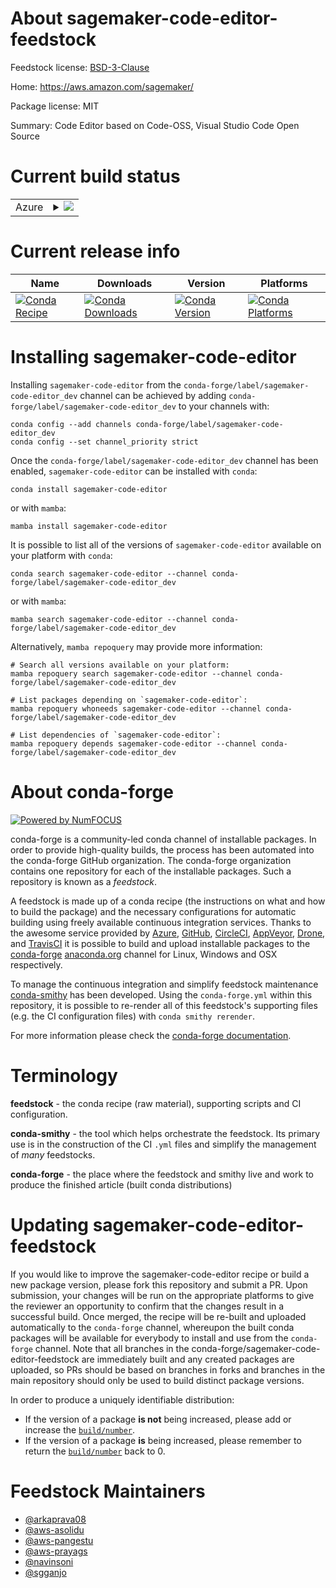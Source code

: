 About sagemaker-code-editor-feedstock
=====================================

Feedstock license: [BSD-3-Clause](https://github.com/conda-forge/sagemaker-code-editor-feedstock/blob/main/LICENSE.txt)

Home: https://aws.amazon.com/sagemaker/

Package license: MIT

Summary: Code Editor based on Code-OSS, Visual Studio Code Open Source

Current build status
====================


<table>
    
  <tr>
    <td>Azure</td>
    <td>
      <details>
        <summary>
          <a href="https://dev.azure.com/conda-forge/feedstock-builds/_build/latest?definitionId=21566&branchName=main">
            <img src="https://dev.azure.com/conda-forge/feedstock-builds/_apis/build/status/sagemaker-code-editor-feedstock?branchName=main">
          </a>
        </summary>
        <table>
          <thead><tr><th>Variant</th><th>Status</th></tr></thead>
          <tbody><tr>
              <td>linux_64</td>
              <td>
                <a href="https://dev.azure.com/conda-forge/feedstock-builds/_build/latest?definitionId=21566&branchName=main">
                  <img src="https://dev.azure.com/conda-forge/feedstock-builds/_apis/build/status/sagemaker-code-editor-feedstock?branchName=main&jobName=linux&configuration=linux%20linux_64_" alt="variant">
                </a>
              </td>
            </tr>
          </tbody>
        </table>
      </details>
    </td>
  </tr>
</table>

Current release info
====================

| Name | Downloads | Version | Platforms |
| --- | --- | --- | --- |
| [![Conda Recipe](https://img.shields.io/badge/recipe-sagemaker--code--editor-green.svg)](https://anaconda.org/conda-forge/sagemaker-code-editor) | [![Conda Downloads](https://img.shields.io/conda/dn/conda-forge/sagemaker-code-editor.svg)](https://anaconda.org/conda-forge/sagemaker-code-editor) | [![Conda Version](https://img.shields.io/conda/vn/conda-forge/sagemaker-code-editor.svg)](https://anaconda.org/conda-forge/sagemaker-code-editor) | [![Conda Platforms](https://img.shields.io/conda/pn/conda-forge/sagemaker-code-editor.svg)](https://anaconda.org/conda-forge/sagemaker-code-editor) |

Installing sagemaker-code-editor
================================

Installing `sagemaker-code-editor` from the `conda-forge/label/sagemaker-code-editor_dev` channel can be achieved by adding `conda-forge/label/sagemaker-code-editor_dev` to your channels with:

```
conda config --add channels conda-forge/label/sagemaker-code-editor_dev
conda config --set channel_priority strict
```

Once the `conda-forge/label/sagemaker-code-editor_dev` channel has been enabled, `sagemaker-code-editor` can be installed with `conda`:

```
conda install sagemaker-code-editor
```

or with `mamba`:

```
mamba install sagemaker-code-editor
```

It is possible to list all of the versions of `sagemaker-code-editor` available on your platform with `conda`:

```
conda search sagemaker-code-editor --channel conda-forge/label/sagemaker-code-editor_dev
```

or with `mamba`:

```
mamba search sagemaker-code-editor --channel conda-forge/label/sagemaker-code-editor_dev
```

Alternatively, `mamba repoquery` may provide more information:

```
# Search all versions available on your platform:
mamba repoquery search sagemaker-code-editor --channel conda-forge/label/sagemaker-code-editor_dev

# List packages depending on `sagemaker-code-editor`:
mamba repoquery whoneeds sagemaker-code-editor --channel conda-forge/label/sagemaker-code-editor_dev

# List dependencies of `sagemaker-code-editor`:
mamba repoquery depends sagemaker-code-editor --channel conda-forge/label/sagemaker-code-editor_dev
```


About conda-forge
=================

[![Powered by
NumFOCUS](https://img.shields.io/badge/powered%20by-NumFOCUS-orange.svg?style=flat&colorA=E1523D&colorB=007D8A)](https://numfocus.org)

conda-forge is a community-led conda channel of installable packages.
In order to provide high-quality builds, the process has been automated into the
conda-forge GitHub organization. The conda-forge organization contains one repository
for each of the installable packages. Such a repository is known as a *feedstock*.

A feedstock is made up of a conda recipe (the instructions on what and how to build
the package) and the necessary configurations for automatic building using freely
available continuous integration services. Thanks to the awesome service provided by
[Azure](https://azure.microsoft.com/en-us/services/devops/), [GitHub](https://github.com/),
[CircleCI](https://circleci.com/), [AppVeyor](https://www.appveyor.com/),
[Drone](https://cloud.drone.io/welcome), and [TravisCI](https://travis-ci.com/)
it is possible to build and upload installable packages to the
[conda-forge](https://anaconda.org/conda-forge) [anaconda.org](https://anaconda.org/)
channel for Linux, Windows and OSX respectively.

To manage the continuous integration and simplify feedstock maintenance
[conda-smithy](https://github.com/conda-forge/conda-smithy) has been developed.
Using the ``conda-forge.yml`` within this repository, it is possible to re-render all of
this feedstock's supporting files (e.g. the CI configuration files) with ``conda smithy rerender``.

For more information please check the [conda-forge documentation](https://conda-forge.org/docs/).

Terminology
===========

**feedstock** - the conda recipe (raw material), supporting scripts and CI configuration.

**conda-smithy** - the tool which helps orchestrate the feedstock.
                   Its primary use is in the construction of the CI ``.yml`` files
                   and simplify the management of *many* feedstocks.

**conda-forge** - the place where the feedstock and smithy live and work to
                  produce the finished article (built conda distributions)


Updating sagemaker-code-editor-feedstock
========================================

If you would like to improve the sagemaker-code-editor recipe or build a new
package version, please fork this repository and submit a PR. Upon submission,
your changes will be run on the appropriate platforms to give the reviewer an
opportunity to confirm that the changes result in a successful build. Once
merged, the recipe will be re-built and uploaded automatically to the
`conda-forge` channel, whereupon the built conda packages will be available for
everybody to install and use from the `conda-forge` channel.
Note that all branches in the conda-forge/sagemaker-code-editor-feedstock are
immediately built and any created packages are uploaded, so PRs should be based
on branches in forks and branches in the main repository should only be used to
build distinct package versions.

In order to produce a uniquely identifiable distribution:
 * If the version of a package **is not** being increased, please add or increase
   the [``build/number``](https://docs.conda.io/projects/conda-build/en/latest/resources/define-metadata.html#build-number-and-string).
 * If the version of a package **is** being increased, please remember to return
   the [``build/number``](https://docs.conda.io/projects/conda-build/en/latest/resources/define-metadata.html#build-number-and-string)
   back to 0.

Feedstock Maintainers
=====================

* [@arkaprava08](https://github.com/arkaprava08/)
* [@aws-asolidu](https://github.com/aws-asolidu/)
* [@aws-pangestu](https://github.com/aws-pangestu/)
* [@aws-prayags](https://github.com/aws-prayags/)
* [@navinsoni](https://github.com/navinsoni/)
* [@sgganjo](https://github.com/sgganjo/)

